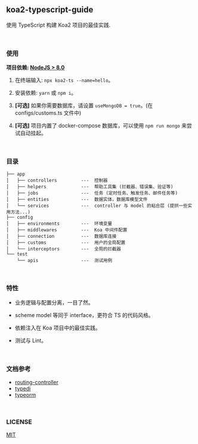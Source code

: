 ## koa2-typescript-guide
使用 TypeScript 构建 Koa2 项目的最佳实践.

<br>

### 使用
**项目依赖: [NodeJS > 8.0](https://nodejs.org/cn)**

1. 在终端输入: `npx koa2-ts --name=hello`。

2. 安装依赖: `yarn` 或 `npm i`。

3. **[可选]** 如果你需要数据库，请设置 `useMongoDB = true`。(在 configs/customs.ts 文件中)

4. **[可选]** 项目内置了 docker-compose 数据库，可以使用 `npm run mongo` 来尝试自动挂起。

<br>

### 目录

```
├── app
│   ├── controllers         ---  控制器
│   ├── helpers             ---  帮助工具集 (拦截器、错误集、验证等)
│   ├── jobs                ---  任务 (定时任务、触发任务、邮件任务等)
│   ├── entities            ---  数据实体，数据库模型文件
│   └── services            ---  controller 与 model 的粘合层 (提拱一些实用方法...)
├── config
│   ├── environments        ---  环境变量
│   ├── middlewares         ---  Koa 中间件配置
│   ├── connection          ---  数据库连接
│   ├── customs             ---  用户的全局配置
│   └── interceptors        ---  全局的拦截器
└── test
    └── apis                ---  测试用例
```

<br>

### 特性

- 业务逻辑与配置分离，一目了然。

- scheme model 等同于 interface，更符合 TS 的代码风格。

- 依赖注入在 Koa 项目中的最佳实践。

- 测试与 Lint。


<br>

### 文档参考

- [routing-controller](https://github.com/typestack/routing-controllers)
- [typedi](https://github.com/typestack/typedi)
- [typeorm](https://github.com/typeorm/typeorm)

<br>

### LICENSE
[MIT](LICENSE)
